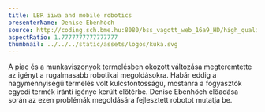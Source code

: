 ```yaml
---
title: LBR iiwa and mobile robotics
presenterName: Denise Ebenhöch
source: http://coding.sch.bme.hu:8080/bss_vagott_web_16a9_HD/high_quality/simonyikonf2015_ib028_05_hq_HD.mp4
aspectRatio: 1.7777777777777777
thumbnail: ../../../static/assets/logos/kuka.svg
---
```


A piac és a munkaviszonyok termelésben okozott változása megteremtette az igényt a rugalmasabb robotikai megoldásokra. Habár eddig a nagymennyiségű termelés volt kulcsfontosságú, mostanra a fogyasztók egyedi termék iránti igénye került előtérbe. Denise Ebenhöch előadása során az ezen problémák megoldására fejlesztett robotot mutatja be.
